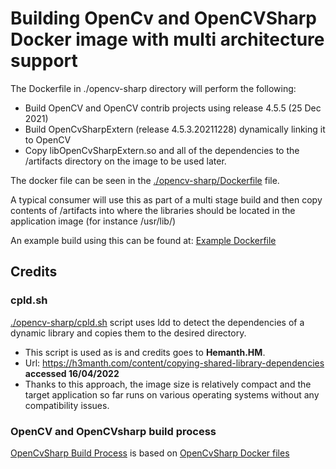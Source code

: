 # Building OpenCv and OpenCVSharp Docker image with multi architecture support

The Dockerfile in ./opencv-sharp directory will perform the following:

- Build OpenCV and OpenCV contrib projects using release 4.5.5 (25 Dec 2021)
- Build OpenCvSharpExtern  (release 4.5.3.20211228) dynamically linking it to OpenCV
- Copy libOpenCvSharpExtern.so and all of the dependencies to the /artifacts directory on the image to be used later.

The docker file can be seen in the [./opencv-sharp/Dockerfile](./opencv-sharp/Dockerfile) file.


A typical consumer will use this as part of a multi stage build and then copy contents of /artifacts into where the libraries should be located in the application image (for instance /usr/lib/)

An example build using this can be found at: [Example Dockerfile](../src/BenchmarkApp/Dockerfile)



## Credits

### cpld.sh

[./opencv-sharp/cpld.sh](./opencv-sharp/cpld.sh) script uses ldd to detect the dependencies of a dynamic library and copies them to the desired directory.

- This script is used as is and credits goes to  **Hemanth.HM**.
- Url: https://h3manth.com/content/copying-shared-library-dependencies **accessed 16/04/2022**
- Thanks to this approach, the image size is relatively compact and the target application so far runs on various operating systems without any compatibility issues.

### OpenCV and OpenCVsharp build process

[OpenCvSharp Build Process](../src/BenchmarkApp/Dockerfile) is based on [OpenCvSharp Docker files](https://github.com/shimat/opencvsharp/blob/master/docker/ubuntu20-dotnet6sdk-opencv4.5.3/Dockerfile)

